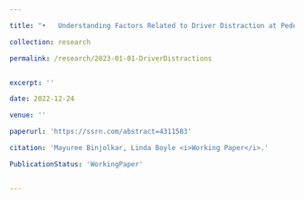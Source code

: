 ```yaml
---

title: "•	Understanding Factors Related to Driver Distraction at Pedestrian Crosswalks, In-preparation, Transportation Research – Part F"

collection: research

permalink: /research/2023-01-01-DriverDistractions


excerpt: ''

date: 2022-12-24

venue: ''

paperurl: 'https://ssrn.com/abstract=4311583'

citation: 'Mayuree Binjolkar, Linda Boyle <i>Working Paper</i>.'

PublicationStatus: 'WorkingPaper'


---
```

